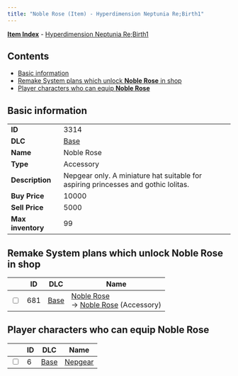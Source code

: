 ```yaml
---
title: "Noble Rose (Item) - Hyperdimension Neptunia Re;Birth1"
---
```


[**Item Index**](/neptunia/rb1/item/index.html) - [Hyperdimension Neptunia Re;Birth1](/neptunia/rb1)

## Contents

- [Basic information](#basic-information)
- [Remake System plans which unlock **Noble Rose** in shop](#remake-system-plans-which-unlock-noble-rose-in-shop)
- [Player characters who can equip **Noble Rose**](#player-characters-who-can-equip-noble-rose)

## Basic information

|   |   |
| -- | -- |
| **ID** | 3314 |
| **DLC** | [Base](/neptunia/rb1/dlc/1-base.html) |
| **Name** | Noble Rose |
| **Type** | Accessory |
| **Description** | Nepgear only. A miniature hat suitable for aspiring princesses and gothic lolitas. |
| **Buy Price** | 10000 |
| **Sell Price** | 5000 |
| **Max inventory** | 99 |

## Remake System plans which unlock **Noble Rose** in shop

|    | ID | DLC | Name |
| -- | -- | --- | ---- |
| <input type="checkbox" id="rb1-remake-1-681" class="trackbox" /> | 681 | [Base](/neptunia/rb1/dlc/1-base.html) | [Noble Rose](/neptunia/rb1/remake/1-681-noble-rose.html)<br />→ [Noble Rose](/neptunia/rb1/item/1-3314-noble-rose.html) (Accessory) |

## Player characters who can equip **Noble Rose**

|    | ID | DLC | Name |
| -- | -- | --- | ---- |
| <input type="checkbox" id="rb1-player-1-6" class="trackbox" /> | 6 | [Base](/neptunia/rb1/dlc/1-base.html) | [Nepgear](/neptunia/rb1/player/1-6-nepgear.html) |